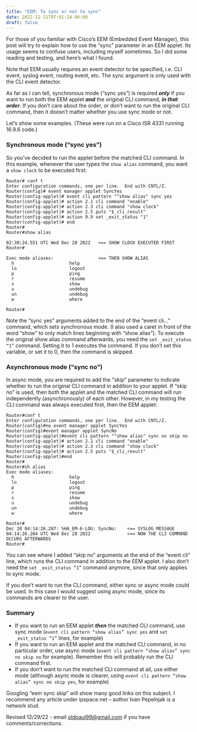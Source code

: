 ```yaml
---
title: "EEM: To sync or not to sync"
date: 2022-12-21T07:01:24-06:00
draft: false
---
```


For those of you familiar with Cisco’s EEM (Embedded Event Manager), this post will try to explain how to use the “sync” parameter in an EEM applet. Its usage seems to confuse users, including myself sometimes. So I did some reading and testing, and here’s what I found.

Note that EEM usually requires an event detector to be specified, i.e. CLI event, syslog event, routing event, etc. The sync argument is only used with the CLI event detector.

As far as I can tell, synchronous mode (“sync yes”) is required ***only*** if you want to run both the EEM applet ***and*** the original CLI command, ***in that order***. If you don’t care about the order, or don’t want to run the original CLI command, then it doesn’t matter whether you use sync mode or not.

Let’s show some examples. (These were run on a Cisco ISR 4331 running 16.9.6 code.)

### Synchronous mode (“sync yes”)

So you've decided to run the applet before the matched CLI command. In this example, whenever the user types the `show alias` command, you want a `show clock` to be executed first:

```
Router# conf t
Enter configuration commands, one per line.  End with CNTL/Z.
Router(config)# event manager applet SyncYes   
Router(config-applet)# event cli pattern "^show alias" sync yes
Router(config-applet)# action 2.1 cli command "enable"
Router(config-applet)# action 2.3 cli command "show clock"
Router(config-applet)# action 2.5 puts "$_cli_result"
Router(config-applet)# action 9.9 set _exit_status "1" 
Router(config-applet)# end
Router#
Router#show alias

02:30:24.551 UTC Wed Dec 28 2022   <== SHOW CLOCK EXECUTED FIRST
Router#

Exec mode aliases:                 <== THEN SHOW ALIAS
  h                     help
  lo                    logout
  p                     ping
  r                     resume
  s                     show
  u                     undebug
  un                    undebug
  w                     where

Router#
```

Note the “sync yes” arguments added to the end of the “event cli...” command, which sets synchronous mode. (I also used a caret in front of the word “show” to only match lines beginning with “show alias”). To execute the original show alias command afterwards, you need the `set _exit_status “1”` command. Setting it to 1 executes the command. If you don’t set this variable, or set it to 0, then the command is skipped.

### Asynchronous mode (“sync no”)

In async mode, you are required to add the "skip" parameter to indicate whether to run the original CLI command in addition to your applet. If “skip no” is used, then both the applet and the matched CLI command will run independently (asynchronously) of each other. However, in my testing the CLI command was always executed first, then the EEM applet:

```
Router#conf t
Enter configuration commands, one per line.  End with CNTL/Z.
Router(config)#no event manager applet SyncYes
Router(config)#event manager applet SyncNo    
Router(config-applet)#event cli pattern "^show alias" sync no skip no
Router(config-applet)# action 2.1 cli command "enable"
Router(config-applet)# action 2.3 cli command "show clock"
Router(config-applet)# action 2.5 puts "$_cli_result"
Router(config-applet)#end        
Router#
Router#sh alias
Exec mode aliases:
  h                     help
  lo                    logout
  p                     ping
  r                     resume
  s                     show
  u                     undebug
  un                    undebug
  w                     where

Router#
Dec 28 04:14:26.287: %HA_EM-6-LOG: SyncNo:    <== SYSLOG MESSAGE
04:14:26.204 UTC Wed Dec 28 2022              <== NOW THE CLI COMMAND OCCURS AFTERWARDS
Router#
```

You can see where I added “skip no” arguments at the end of the “event cli" line, which runs the CLI command in addition to the EEM applet. I also don’t need the `set _exit_status “1”` command anymore, since that only applies to sync mode. 

If you don’t want to run the CLI command, either sync or async mode could be used. In this case I would suggest using async mode, since its commands are clearer to the user.

### Summary

-	If you want to run an EEM applet ***then*** the matched CLI command, use sync mode (`event cli pattern “show alias” sync yes` and `set _exit_status “1”` lines, for example)
-	If you want to run an EEM applet and the matched CLI command, in no particular order, use async mode (`event cli pattern “show alias” sync no skip no` for example). Remember this will probably run the CLI command first.
-	If you don’t want to run the matched CLI command at all, use either mode (although async mode is clearer, using `event cli pattern “show alias” sync no skip yes`, for example)

Googling “eem sync skip” will show many good links on this subject. I recommend any article under ipspace.net – author Ivan Pepelnjak is a network stud.

Revised 12/29/22 - email oldpaul99@gmail.com if you have comments/corrections.
